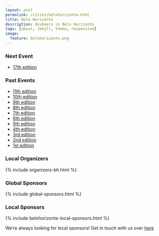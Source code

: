 ```yaml
---
layout: post
permalink: /cities/belohorizonte.html
title: Belo Horizonte
description: devbeers in Belo Horizonte
tags: [about, Jekyll, theme, responsive]
image:
  feature: belohorizonte.png
---
```


### Next Event
* <a href="https://www.sympla.com.br/devbeers-bh-17__85307" target="_blank">17th edition</a>

### Past Events
* <a href="http://www.eventick.com.br/devbeers-bh-11" target="_blank">11th edition</a>
* <a href="http://www.eventick.com.br/devbeers-bh-10" target="_blank">10th edition</a>
* <a href="http://www.eventick.com.br/devbeers-bh-9" target="_blank">9th edition</a>
* <a href="http://www.eventick.com.br/devbeers-bh-8" target="_blank">8th edition</a>
* <a href="http://www.meetup.com/devbeers-Belo-Horizonte/events/225665450/" target="_blank">7th edition</a>
* <a href="http://www.meetup.com/devbeers-Belo-Horizonte/events/224695851/" target="_blank">6th edition</a>
* <a href="http://www.meetup.com/devbeers-Belo-Horizonte/events/223899931/" target="_blank">5th edition</a>
* <a href="http://www.meetup.com/devbeers-Belo-Horizonte/events/223323294/" target="_blank">4th edition</a>
* <a href="http://www.meetup.com/devbeers-Belo-Horizonte/events/222639182/" target="_blank">3rd edition</a>
* <a href="http://www.meetup.com/devbeers-Belo-Horizonte/events/221094668/" target="_blank">2nd edition</a>
* <a href="http://www.meetup.com/devbeers-Belo-Horizonte/events/220241355/" target="_blank">1st edition</a>

### Local Organizers
{% include organizers-bh.html %}

### Global Sponsors
{% include global-sponsors.html %}

### Local Sponsors
{% include belohorizonte-local-sponsors.html %}

We’re always looking for local sponsors! Get in touch with us over [here](mailto:contact@devbeers.io)
